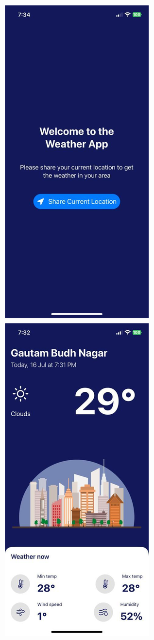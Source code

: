 ![Alt text](<WhatsApp Image 2023-07-16 at 7.34.25 PM.jpeg>)

![Alt text](<WhatsApp Image 2023-07-16 at 7.32.26 PM.jpeg>)
